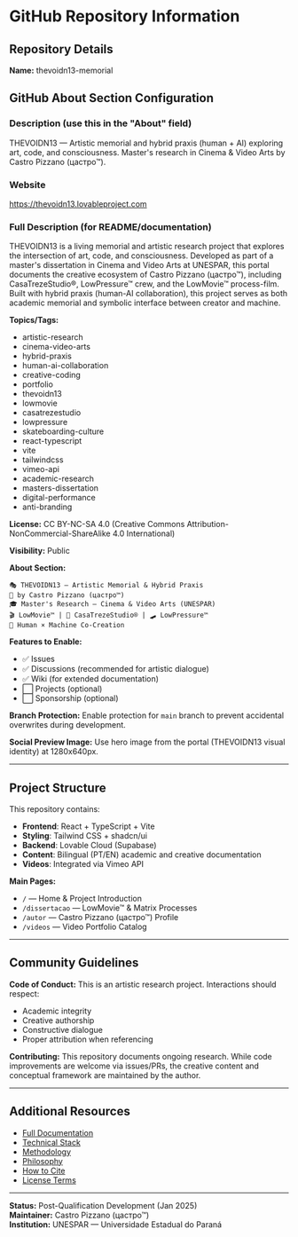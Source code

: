 # GitHub Repository Information

## Repository Details

**Name:** thevoidn13-memorial

## GitHub About Section Configuration

### Description (use this in the "About" field)
THEVOIDN13 — Artistic memorial and hybrid praxis (human + AI) exploring art, code, and consciousness. Master's research in Cinema & Video Arts by Castro Pizzano (цастро™).

### Website
https://thevoidn13.lovableproject.com

### Full Description (for README/documentation)
THEVOIDN13 is a living memorial and artistic research project that explores the intersection of art, code, and consciousness. Developed as part of a master's dissertation in Cinema and Video Arts at UNESPAR, this portal documents the creative ecosystem of Castro Pizzano (цастро™), including CasaTrezeStudio®, LowPressure™ crew, and the LowMovie™ process-film. Built with hybrid praxis (human-AI collaboration), this project serves as both academic memorial and symbolic interface between creator and machine.

**Topics/Tags:**
- artistic-research
- cinema-video-arts
- hybrid-praxis
- human-ai-collaboration
- creative-coding
- portfolio
- thevoidn13
- lowmovie
- casatrezestudio
- lowpressure
- skateboarding-culture
- react-typescript
- vite
- tailwindcss
- vimeo-api
- academic-research
- masters-dissertation
- digital-performance
- anti-branding

**License:** CC BY-NC-SA 4.0 (Creative Commons Attribution-NonCommercial-ShareAlike 4.0 International)

**Visibility:** Public

**About Section:**
```
🎭 THEVOIDN13 — Artistic Memorial & Hybrid Praxis
👤 by Castro Pizzano (цастро™)
🎓 Master's Research — Cinema & Video Arts (UNESPAR)
🎬 LowMovie™ | 🎨 CasaTrezeStudio® | 🛹 LowPressure™
🤖 Human × Machine Co-Creation
```

**Features to Enable:**
- ✅ Issues
- ✅ Discussions (recommended for artistic dialogue)
- ✅ Wiki (for extended documentation)
- ⬜ Projects (optional)
- ⬜ Sponsorship (optional)

**Branch Protection:**
Enable protection for `main` branch to prevent accidental overwrites during development.

**Social Preview Image:**
Use hero image from the portal (THEVOIDN13 visual identity) at 1280x640px.

---

## Project Structure

This repository contains:
- **Frontend**: React + TypeScript + Vite
- **Styling**: Tailwind CSS + shadcn/ui  
- **Backend**: Lovable Cloud (Supabase)
- **Content**: Bilingual (PT/EN) academic and creative documentation
- **Videos**: Integrated via Vimeo API

**Main Pages:**
- `/` — Home & Project Introduction
- `/dissertacao` — LowMovie™ & Matrix Processes
- `/autor` — Castro Pizzano (цастро™) Profile
- `/videos` — Video Portfolio Catalog

---

## Community Guidelines

**Code of Conduct:**
This is an artistic research project. Interactions should respect:
- Academic integrity
- Creative authorship
- Constructive dialogue
- Proper attribution when referencing

**Contributing:**
This repository documents ongoing research. While code improvements are welcome via issues/PRs, the creative content and conceptual framework are maintained by the author.

---

## Additional Resources

- [Full Documentation](./docs/)
- [Technical Stack](./docs/TECH_STACK.md)
- [Methodology](./docs/METHODOLOGY.md)
- [Philosophy](./docs/PHILOSOPHY.md)
- [How to Cite](./docs/HOW_TO_CITE.md)
- [License Terms](./LICENSE.md)

---

**Status:** Post-Qualification Development (Jan 2025)  
**Maintainer:** Castro Pizzano (цастро™)  
**Institution:** UNESPAR — Universidade Estadual do Paraná
